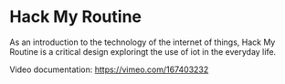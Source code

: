 # Hack My Routine
As an introduction to the technology of the internet of things, Hack My Routine is a critical design exploringt the use of iot in the everyday life.

Video documentation: https://vimeo.com/167403232

